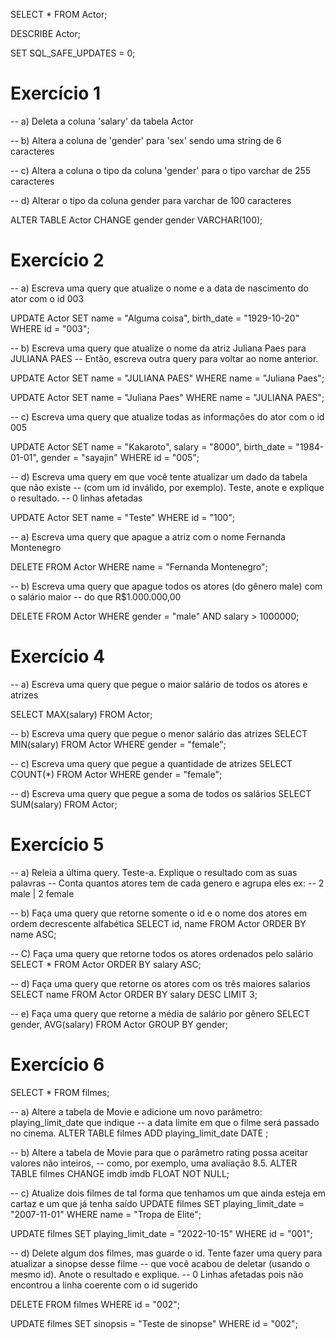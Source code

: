 SELECT * FROM Actor;

DESCRIBE Actor;

SET SQL_SAFE_UPDATES = 0;

# Exercício 1 
-- a) Deleta a coluna 'salary' da tabela Actor

-- b) Altera a coluna de 'gender' para 'sex' sendo uma string de 6 caracteres

-- c) Altera a coluna o tipo da coluna 'gender' para o tipo varchar de 255 caracteres

-- d) Alterar o tipo da coluna gender para varchar de 100 caracteres

ALTER TABLE Actor CHANGE gender gender VARCHAR(100);

# Exercício 2
-- a) Escreva uma query que atualize o nome e a data de nascimento do ator com o id 003

UPDATE Actor 
SET name = "Alguma coisa", birth_date = "1929-10-20"
WHERE id = "003";

-- b) Escreva uma query que atualize o nome da atriz Juliana Paes para JULIANA PAES
-- Então, escreva outra query para voltar ao nome anterior.

UPDATE Actor 
SET name = "JULIANA PAES"
WHERE name = "Juliana Paes";

UPDATE Actor 
SET name = "Juliana Paes"
WHERE name = "JULIANA PAES";

-- c) Escreva uma query que atualize todas as informações do ator com o id 005

UPDATE Actor
SET name = "Kakaroto", salary = "8000", birth_date = "1984-01-01", gender = "sayajin"
WHERE id = "005";

-- d) Escreva uma query em que você tente atualizar um dado da tabela que não existe
-- (com um id inválido, por exemplo). Teste, anote e explique o resultado.
-- 0 linhas afetadas

UPDATE Actor 
SET name = "Teste"
WHERE id = "100";


-- a) Escreva uma query que apague a atriz com o nome Fernanda Montenegro

DELETE FROM Actor WHERE name = "Fernanda Montenegro";

-- b) Escreva uma query que apague todos os atores (do gênero male) com o salário maior
-- do que R$1.000.000,00

DELETE FROM Actor WHERE gender = "male" AND salary > 1000000;


# Exercício 4

-- a) Escreva uma query que pegue o maior salário de todos os atores e atrizes

SELECT MAX(salary) FROM Actor;

-- b) Escreva uma query que pegue o menor salário das atrizes
SELECT MIN(salary) FROM Actor WHERE gender = "female";

-- c) Escreva uma query que pegue a quantidade de atrizes
SELECT COUNT(*) FROM Actor WHERE gender = "female";

-- d) Escreva uma query que pegue a soma de todos os salários
SELECT SUM(salary) FROM Actor;


# Exercício 5

-- a) Releia a última query. Teste-a. Explique o resultado com as suas palavras
-- Conta quantos atores tem de cada genero e agrupa eles ex: 
-- 2 male | 2 female

-- b) Faça uma query que retorne somente o id e o nome dos atores em ordem decrescente alfabética
SELECT id, name FROM Actor
ORDER BY name ASC;

-- C) Faça uma query que retorne todos os atores ordenados pelo salário
SELECT * FROM Actor
ORDER BY salary ASC;

-- d) Faça uma query que retorne os atores com os três maiores salarios
SELECT name FROM Actor
ORDER BY salary DESC
LIMIT 3;

-- e) Faça uma query que retorne a média de salário por gênero
SELECT gender, AVG(salary) FROM Actor
GROUP BY gender;


# Exercício 6
SELECT * FROM filmes;

-- a) Altere a tabela de Movie e adicione um novo parâmetro: playing_limit_date que indique
-- a data limite em que o filme será passado no cinema. 
ALTER TABLE filmes
ADD playing_limit_date DATE ;

-- b) Altere a tabela de Movie para que o parâmetro rating possa aceitar valores não inteiros,
-- como, por exemplo, uma avaliação 8.5.
ALTER TABLE filmes
CHANGE imdb imdb FLOAT NOT NULL;



-- c) Atualize dois filmes de tal forma que tenhamos um que ainda esteja em cartaz e um que já tenha saído
UPDATE filmes
SET playing_limit_date = "2007-11-01"
WHERE name = "Tropa de Elite";

UPDATE filmes 
SET playing_limit_date = "2022-10-15"
WHERE id = "001";

-- d) Delete algum dos filmes, mas guarde o id. Tente fazer uma query para atualizar a sinopse desse filme
-- que você acabou de deletar (usando o mesmo id). Anote o resultado e explique.
-- 0 Linhas afetadas pois não encontrou a linha coerente com o id sugerido

DELETE FROM filmes WHERE id = "002";

UPDATE filmes 
SET sinopsis = "Teste de sinopse"
WHERE id = "002";






